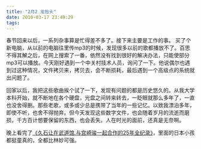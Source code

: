 ```yaml
---
title: "2月2 龙抬头"
date: 2010-03-17 23:49:29
tags:
---
```


春节回来以后，一系列杂事算是忙得差不多了。接下来主要是工作的事。 买了个新电脑，从以前的电脑往里传mp3的时候，发现很多以前的歌都播放不了。百思不得其解之后，在网上搜索了一番，依然没有找到很好的解决办法，只能使部分mp3可以播放。今天刚好遇到一个中关村技术人员，询问了一下。他说偶尔也遇到过这种情况，文件拷贝来，拷贝去，会不断损耗，最后遇到一个高级点的系统就出问题了。

回家以后，我把这些歌曲挨个试了一下，发现有问题的都是历史悠久的。从我大学本科开始，就不断地在各个硬盘，光盘之间转来转去，一眨眼就那么多年了，一直也没舍得删。那些老歌，或多或少总是携带了当年的一些记忆。以致我漂泊多年，即使不听，也舍不得抛弃。但今天发现这些数字文件，也会随着岁月的流逝而磨损，千方百计想要保留的东西，也会丢失。人在时光的面前，还真是无奈啊。 

晚上看完了[《久石让在武道馆.与宫崎骏一起合作的25年全纪录》](http://movie.douban.com/subject/4167113/)，里面的日本小孩都挺童真的，全都比林妙可强。